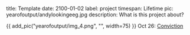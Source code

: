 title: Template
date: 2100-01-02
label: project
timespan: Lifetime
pic: yearofoutput/andylookingeeg.jpg
description: What is this project about?

{{ add_pic("yearofoutput/img_4.png", "", width=75) }}
Oct 26: [Conviction](../../blog/conviction)